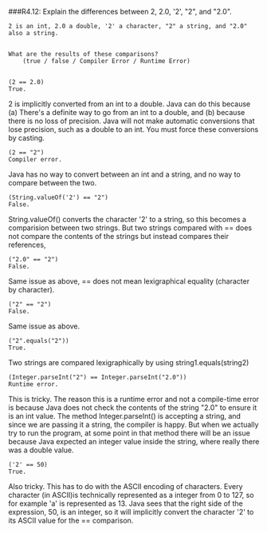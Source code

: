 ###R4.12:
	Explain the differences between 2, 2.0, '2', "2", and "2.0".

	2 is an int, 2.0 a double, '2' a character, "2" a string, and "2.0" also a string.


	What are the results of these comparisons?
		(true / false / Compiler Error / Runtime Error)


	(2 == 2.0)
	True. 
2 is implicitly converted from an int to a double. Java can do this because (a) There's a definite way to go from an int to a double, and (b) because there is no loss of precision. Java will not make automatic conversions that lose precision, such as a double to an int. You must force these conversions by casting.


	(2 == "2")
	Compiler error.
Java has no way to convert between an int and a string, and no way to compare between the two. 

	(String.valueOf('2') == "2")
	False. 
String.valueOf() converts the character '2' to a string, so this becomes a comparision between two strings. But two strings compared with == does not compare the contents of the strings but instead compares their references, 


	("2.0" == "2")
	False.
Same issue as above, == does not mean lexigraphical equality (character by character).

	("2" == "2")
	False.
Same issue as above.


	("2".equals("2"))
	True.
Two strings are compared lexigraphically by using string1.equals(string2)


	(Integer.parseInt("2") == Integer.parseInt("2.0"))
	Runtime error.
This is tricky. The reason this is a runtime error and not a compile-time error is because Java does not check the contents of the string "2.0" to ensure it is an int value. The method Integer.parseInt() is accepting a string, and since we are passing it a string, the compiler is happy. But when we actually try to run the program, at some point in that method there will be an issue because Java expected an integer value inside the string, where really there was a double value.

	('2' == 50)
	True.
Also tricky. This has to do with the ASCII encoding of characters. Every character (in ASCII)is technically represented as a integer from 0 to 127, so for example 'a' is represented as 13. Java sees that the right side of the expression, 50, is an integer, so it will implicitly convert the character '2' to its ASCII value for the == comparison. 